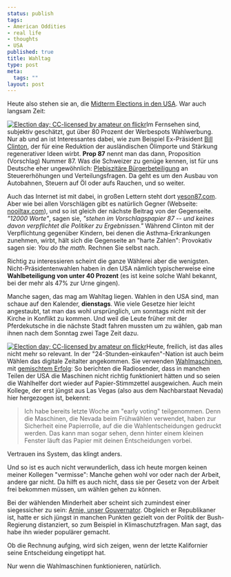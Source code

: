 ```yaml
--- 
status: publish
tags: 
- American Oddities
- real life
- thoughts
- USA
published: true
title: Wahltag
type: post
meta: 
  tags: ""
layout: post
---
```

Heute also stehen sie an, die <a href="http://en.wikinews.org/wiki/Midterm_election_polls_open_in_United_States">Midterm Elections in den USA</a>. War auch langsam Zeit:

<a href="http://flickr.com/photos/mzn37/291642842/in/set-72157594365270153" target="_blank"><img src="http://static.flickr.com/109/291642842_2249ba719e_m.jpg" alt="Election day; CC-licensed by amateur on flickr" class="alignleft" /></a>Im Fernsehen sind, subjektiv geschätzt, gut über 80 Prozent der Werbespots Wahlwerbung. Nur ab und an ist Interessantes dabei, wie zum Beispiel Ex-Präsident <a href="http://de.wikipedia.org/wiki/Bill_Clinton">Bill Clinton</a>, der für eine Reduktion der ausländischen Ölimporte und Stärkung regenerativer Ideen wirbt. <strong>Prop 87</strong> nennt man das dann, Proposition (Vorschlag) Nummer 87. Was die Schweizer zu genüge kennen, ist für uns Deutsche eher ungewöhnlich: <a href="http://de.wikipedia.org/wiki/Plebiszit">Plebiszitäre Bürgerbeteiligung</a> an Steuererhöhungen und Verteilungsfragen. Da geht es um den Ausbau von Autobahnen, Steuern auf Öl oder aufs Rauchen, und so weiter.

Auch das Internet ist mit dabei, in großen Lettern steht dort <a href="http://www.yeson87.com/">yeson87.com</a>. Aber wie bei allen Vorschlägen gibt es natürlich Gegner (Webseite: <a href="http://www.nooiltax.com/">nooiltax.com</a>), und so ist gleich der nächste Beitrag von der Gegenseite. <em>"12000 Worte"</em>, sagen sie, <em>"stehen im Vorschlagspapier 87 -- und keines davon verpflichtet die Politiker zu Ergebnissen."</em> Während Clinton mit der Verpflichtung gegenüber Kindern, bei denen die Asthma-Erkrankungen zunehmen, wirbt, hält sich die Gegenseite an "harte Zahlen": Provokativ sagen sie: <em>You do the math.</em> Rechnen Sie selbst nach.
<!--more-->
Richtig zu interessieren scheint die ganze Wählerei aber die wenigsten. Nicht-Präsidentenwahlen haben in den USA nämlich typischerweise eine <strong>Wahlbeteiligung von unter 40 Prozent</strong> (es ist keine solche Wahl bekannt, bei der mehr als 47% zur Urne gingen).

Manche sagen, das mag am Wahltag liegen. Wahlen in den USA sind, man schaue auf den Kalender, <strong>dienstags</strong>. Wie viele Gesetze hier leicht angestaubt, tat man das wohl ursprünglich, um sonntags nicht mit der Kirche in Konflikt zu kommen. Und weil die Leute früher mit der Pferdekutsche in die nächste Stadt fahren mussten um zu wählen, gab man ihnen nach dem Sonntag zwei Tage Zeit dazu.

<a href="http://flickr.com/photos/mzn37/291643230/in/set-72157594365270153" target="_blank"><img src="http://static.flickr.com/112/291643230_a077eb6232_m.jpg" alt="Election day; CC-licensed by amateur on flickr" class="alignright" /></a>Heute, freilich, ist das alles nicht mehr so relevant. In der "24-Stunden-einkaufen"-Nation ist auch beim Wählen das digitale Zeitalter angekommen. Sie verwenden <a href="http://de.wikipedia.org/wiki/Wahlmaschine">Wahlmaschinen</a>, mit <a href="http://www.tagesschau.de/aktuell/meldungen/0,1185,OID6069868,00.html">gemischtem Erfolg</a>: So berichten die Radiosender, dass in manchen Teilen der USA die Maschinen nicht richtig funktioniert hätten und so seien die Wahlhelfer dort wieder auf Papier-Stimmzettel ausgewichen. Auch mein Kollege, der erst jüngst aus Las Vegas (also aus dem Nachbarstaat Nevada) hier hergezogen ist, bekennt:

<blockquote>Ich habe bereits letzte Woche am "early voting" teilgenommen. Denn die Maschinen, die Nevada beim Frühwählen verwendet, haben zur Sicherheit eine Papierrolle, auf die die Wahlentscheidungen gedruckt werden. Das kann man sogar sehen, denn hinter einem kleinen Fenster läuft das Papier mit deinen Entscheidungen vorbei.</blockquote>

Vertrauen ins System, das klingt anders.

Und so ist es auch nicht verwunderlich, dass ich heute morgen keinen meiner Kollegen "vermisse": Manche gehen wohl vor oder nach der Arbeit, andere gar nicht. Da hilft es auch nicht, dass sie per Gesetz von der Arbeit frei bekommen müssen, um wählen gehen zu können.

Bei der wählenden Minderheit aber scheint sich zumindest einer siegessicher zu sein: <a href="http://tagesschau.de/aktuell/meldungen/0,1185,OID6072204_TYP6_THE_NAV_REF1_BAB,00.html">Arnie, unser Gouvernator</a>. Obgleich er Republikaner ist, hatte er sich jüngst in manchen Punkten gezielt von der Politik der Bush-Regierung distanziert, so zum Beispiel in Klimaschutzfragen. Man sagt, das habe ihn wieder populärer gemacht.

Ob die Rechnung aufging, wird sich zeigen, wenn der letzte Kalifornier seine Entscheidung eingetippt hat.

Nur wenn die Wahlmaschinen funktionieren, natürlich.
